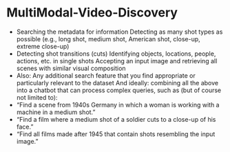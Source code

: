 # MultiModal-Video-Discovery
- Searching the metadata for information Detecting as many shot types as possible (e.g., long shot, medium shot, American shot, close-up, extreme close-up) 
- Detecting shot transitions (cuts) Identifying objects, locations, people, actions, etc. in single shots Accepting an input image and retrieving all scenes with similar visual composition 
- Also: Any additional search feature that you find appropriate or particularly relevant to the dataset And ideally: combining all the above into a chatbot that can process complex queries, such as (but of course not limited to):
- “Find a scene from 1940s Germany in which a woman is working with a machine in a medium shot.”
- “Find a film where a medium shot of a soldier cuts to a close-up of his face.”
- “Find all films made after 1945 that contain shots resembling the input image.”
